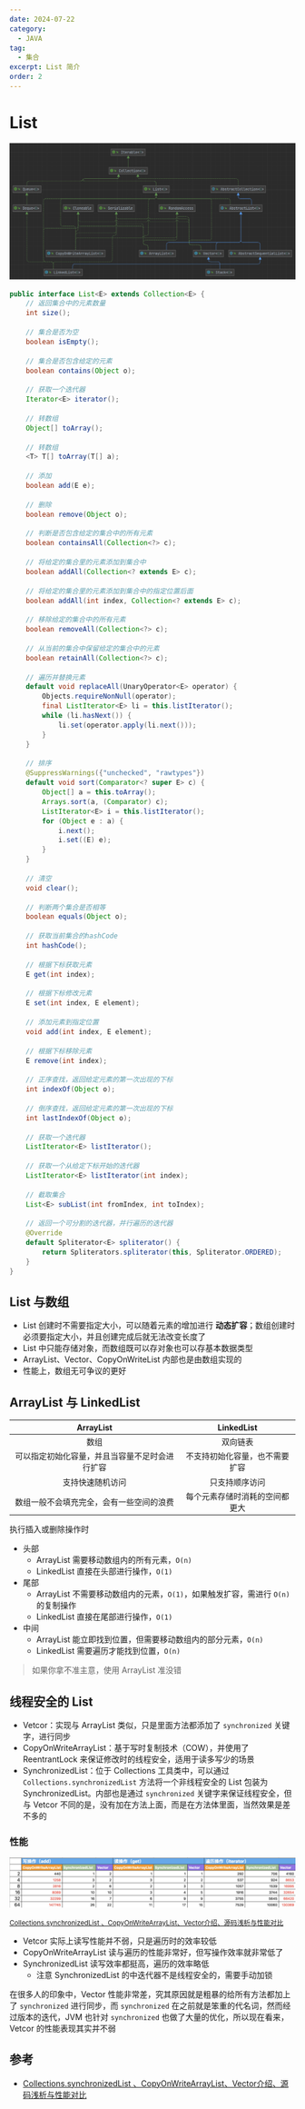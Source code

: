 ```yaml
---
date: 2024-07-22
category:
  - JAVA
tag:
  - 集合
excerpt: List 简介
order: 2
---
```


# List

![](./md.assets/list.png)

```java
public interface List<E> extends Collection<E> {
    // 返回集合中的元素数量
    int size();

    // 集合是否为空
    boolean isEmpty();

    // 集合是否包含给定的元素
    boolean contains(Object o);

    // 获取一个迭代器
    Iterator<E> iterator();

    // 转数组
    Object[] toArray();

    // 转数组
    <T> T[] toArray(T[] a);

    // 添加
    boolean add(E e);

    // 删除
    boolean remove(Object o);

    // 判断是否包含给定的集合中的所有元素
    boolean containsAll(Collection<?> c);

    // 将给定的集合里的元素添加到集合中
    boolean addAll(Collection<? extends E> c);

    // 将给定的集合里的元素添加到集合中的指定位置后面
    boolean addAll(int index, Collection<? extends E> c);

    // 移除给定的集合中的所有元素
    boolean removeAll(Collection<?> c);

    // 从当前的集合中保留给定的集合中的元素
    boolean retainAll(Collection<?> c);

    // 遍历并替换元素
    default void replaceAll(UnaryOperator<E> operator) {
        Objects.requireNonNull(operator);
        final ListIterator<E> li = this.listIterator();
        while (li.hasNext()) {
            li.set(operator.apply(li.next()));
        }
    }

    // 排序
    @SuppressWarnings({"unchecked", "rawtypes"})
    default void sort(Comparator<? super E> c) {
        Object[] a = this.toArray();
        Arrays.sort(a, (Comparator) c);
        ListIterator<E> i = this.listIterator();
        for (Object e : a) {
            i.next();
            i.set((E) e);
        }
    }

    // 清空
    void clear();

    // 判断两个集合是否相等
    boolean equals(Object o);

    // 获取当前集合的hashCode
    int hashCode();

    // 根据下标获取元素
    E get(int index);

    // 根据下标修改元素
    E set(int index, E element);

    // 添加元素到指定位置
    void add(int index, E element);

    // 根据下标移除元素
    E remove(int index);

    // 正序查找，返回给定元素的第一次出现的下标
    int indexOf(Object o);

    // 倒序查找，返回给定元素的第一次出现的下标
    int lastIndexOf(Object o);

    // 获取一个迭代器
    ListIterator<E> listIterator();

    // 获取一个从给定下标开始的迭代器
    ListIterator<E> listIterator(int index);

    // 截取集合
    List<E> subList(int fromIndex, int toIndex);

    // 返回一个可分割的迭代器，并行遍历的迭代器
    @Override
    default Spliterator<E> spliterator() {
        return Spliterators.spliterator(this, Spliterator.ORDERED);
    }
}
```

## List 与数组

- List 创建时不需要指定大小，可以随着元素的增加进行 **动态扩容**；数组创建时必须要指定大小，并且创建完成后就无法改变长度了
- List 中只能存储对象，而数组既可以存对象也可以存基本数据类型
- ArrayList、Vector、CopyOnWriteList 内部也是由数组实现的
- 性能上，数组无可争议的更好

## ArrayList 与 LinkedList

| ArrayList | LinkedList |
| :-: | :-: |
| 数组 | 双向链表 |
| 可以指定初始化容量，并且当容量不足时会进行扩容 | 不支持初始化容量，也不需要扩容 |
| 支持快速随机访问 | 只支持顺序访问 |
| 数组一般不会填充完全，会有一些空间的浪费 | 每个元素存储时消耗的空间都更大 |

执行插入或删除操作时

- 头部
  - ArrayList 需要移动数组内的所有元素，`O(n)`
  - LinkedList 直接在头部进行操作，`O(1)`
- 尾部
  - ArrayList 不需要移动数组内的元素，`O(1)`，如果触发扩容，需进行 `O(n)` 的复制操作
  - LinkedList 直接在尾部进行操作，`O(1)`
- 中间
  - ArrayList 能立即找到位置，但需要移动数组内的部分元素，`O(n)`
  - LinkedList 需要遍历才能找到位置，`O(n)`

> 如果你拿不准主意，使用 ArrayList 准没错

## 线程安全的 List

- Vetcor：实现与 ArrayList 类似，只是里面方法都添加了 `synchronized` 关键字，进行同步
- CopyOnWriteArrayList：基于写时复制技术（COW），并使用了 ReentrantLock 来保证修改时的线程安全，适用于读多写少的场景
- SynchronizedList：位于 Collections 工具类中，可以通过 `Collections.synchronizedList` 方法将一个非线程安全的 List 包装为 SynchronizedList。内部也是通过 `synchronized` 关键字来保证线程安全，但与 Vetcor 不同的是，没有加在方法上面，而是在方法体里面，当然效果是差不多的

### 性能

![](./md.assets/synchronized_list.png)

<small>[Collections.synchronizedList 、CopyOnWriteArrayList、Vector介绍、源码浅析与性能对比](https://juejin.cn/post/6844904054745743367)</small>

- Vetcor 实际上读写性能并不弱，只是遍历时的效率较低
- CopyOnWriteArrayList 读与遍历的性能非常好，但写操作效率就非常低了
- SynchronizedList 读写效率都挺高，遍历的效率略低
  - 注意 SynchronizedList 的中迭代器不是线程安全的，需要手动加锁

在很多人的印象中，Vector 性能非常差，究其原因就是粗暴的给所有方法都加上了 `synchronized` 进行同步，而 `synchronized` 在之前就是笨重的代名词，然而经过版本的迭代，JVM 也针对 `synchronized` 也做了大量的优化，所以现在看来，Vetcor 的性能表现其实并不弱

## 参考

- [Collections.synchronizedList 、CopyOnWriteArrayList、Vector介绍、源码浅析与性能对比](https://juejin.cn/post/6844904054745743367)
